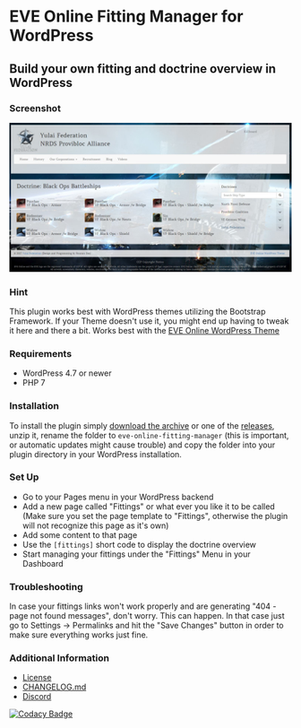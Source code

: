 # EVE Online Fitting Manager for WordPress

## Build your own fitting and doctrine overview in WordPress

### Screenshot
![](images/plugin-screenshot.jpg)

### Hint
This plugin works best with WordPress themes utilizing the Bootstrap Framework. If your Theme doesn't use it, you might end up having to tweak it here and there a bit.
Works best with the [EVE Online WordPress Theme](https://github.com/ppfeufer/eve-online-wordpress-theme)

### Requirements
- WordPress 4.7 or newer
- PHP 7

### Installation
To install the plugin simply [download the archive](https://github.com/ppfeufer/eve-online-fitting-manager/archive/master.zip) or one of the [releases](https://github.com/ppfeufer/eve-online-fitting-manager/releases), unzip it, rename the folder to `eve-online-fitting-manager` (this is important, or automatic updates might cause trouble) and copy the folder into your plugin directory in your WordPress installation.

### Set Up
- Go to your Pages menu in your WordPress backend
- Add a new page called "Fittings" or what ever you like it to be called (Make sure you set the page template to "Fittings", otherwise the plugin will not recognize this page as it's own)
- Add some content to that page
- Use the `[fittings]` short code to display the doctrine overview
- Start managing your fittings under the "Fittings" Menu in your Dashboard

### Troubleshooting
In case your fittings links won't work properly and are generating "404 - page not found messages", don't worry. This can happen. In that case just go to Settings -> Permalinks and hit the "Save Changes" button in order to make sure everything works just fine.


### Additional Information
- [License](LICENSE)
- [CHANGELOG.md](CHANGELOG.md)
- [Discord](https://discord.gg/YymuCZa)

[![Codacy Badge](https://api.codacy.com/project/badge/Grade/c6577b6cfdfb4236ac105ebec97f3381)](https://www.codacy.com/app/ppfeufer/eve-online-fitting-manager?utm_source=github.com&amp;utm_medium=referral&amp;utm_content=ppfeufer/eve-online-fitting-manager&amp;utm_campaign=Badge_Grade)
